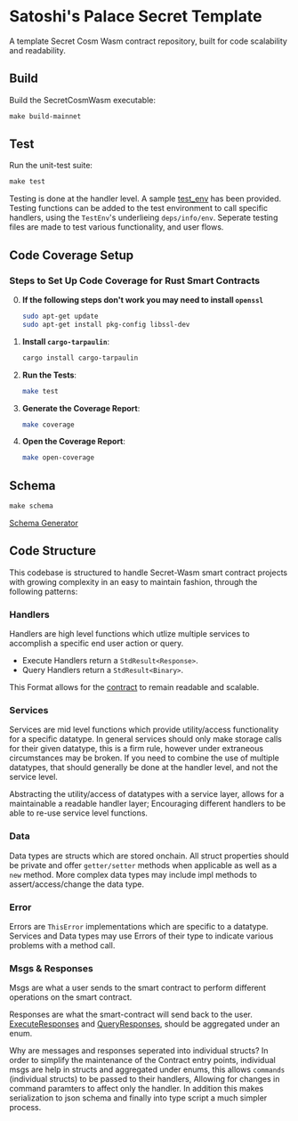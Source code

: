 # Satoshi's Palace Secret Template
A template Secret Cosm Wasm contract repository, built for code scalability and readability.

## Build
Build the SecretCosmWasm executable:
```Makefile
make build-mainnet
```

## Test
Run the unit-test suite:
```Makefile
make test
```
Testing is done at the handler level. A sample [test_env](./src/handlers/tests/test_env.rs) has been provided. Testing functions can be added to the test environment to call specific handlers, using the `TestEnv`'s underlieing `deps/info/env`. Seperate testing files are made to test various functionality, and user flows.

## Code Coverage Setup

### Steps to Set Up Code Coverage for Rust Smart Contracts
0. **If the following steps don't work you may need to install `openssl`**
   ```sh
   sudo apt-get update
   sudo apt-get install pkg-config libssl-dev
   ```

1. **Install `cargo-tarpaulin`**:
   ```sh
   cargo install cargo-tarpaulin
   ```

2. **Run the Tests**:
   ```sh
   make test
   ```

3. **Generate the Coverage Report**:
   ```sh
   make coverage
   ```

4. **Open the Coverage Report**:
   ```sh
   make open-coverage
   ```

## Schema
```Makefile
make schema
```
[Schema Generator](./src/bin/schema.rs)

## Code Structure
This codebase is structured to handle Secret-Wasm smart contract projects with growing complexity in an easy to maintain fashion, through the following patterns:

### Handlers
Handlers are high level functions which utlize multiple services to accomplish a specific end user action or query.
 - Execute Handlers return a `StdResult<Response>`.
 - Query Handlers return a `StdResult<Binary>`.

This Format allows for the [contract](./src/contract.rs) to remain readable and scalable.

### Services
Services are mid level functions which provide utility/access functionality for a specific datatype. In general services should only make storage calls for their given datatype, this is a firm rule, however under extraneous circumstances may be broken. If you need to combine the use of multiple datatypes, that should generally be done at the handler level, and not the service level.

Abstracting the utility/access of datatypes with a service layer, allows for a maintainable a readable handler layer; Encouraging different handlers to be able to re-use service level functions.

### Data
Data types are structs which are stored onchain. All struct properties should be private and offer `getter/setter` methods when applicable as well as a `new` method. More complex data types may include impl methods to assert/access/change the data type.

### Error
Errors are `ThisError` implementations which are specific to a datatype. Services and Data types may use Errors of their type to indicate various problems with a method call.

### Msgs & Responses
Msgs are what a user sends to the smart contract to perform different operations on the smart contract.

Responses are what the smart-contract will send back to the user. [ExecuteResponses](./src/responses/execute/execute_response.rs) and [QueryResponses](./src/responses/query/query_response.rs), should be aggregated under an enum.

Why are messages and responses seperated into individual structs? In order to simplify the maintenance of the Contract entry points, individual msgs are help in structs and aggregated under enums, this allows `commands` (individual structs) to be passed to their handlers, Allowing for changes in command paramters to affect only the handler. In addition this makes serialization to json schema and finally into type script a much simpler process.

